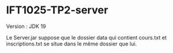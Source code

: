 # IFT1025-TP2-server
Version : JDK 19

Le Server.jar suppose que le dossier data qui contient cours.txt et inscriptions.txt se situe dans le même dossier que lui.
